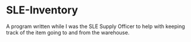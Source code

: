 # SLE-Inventory
A program written while I was the SLE Supply Officer to help with keeping track of the item going to and from the warehouse. 
